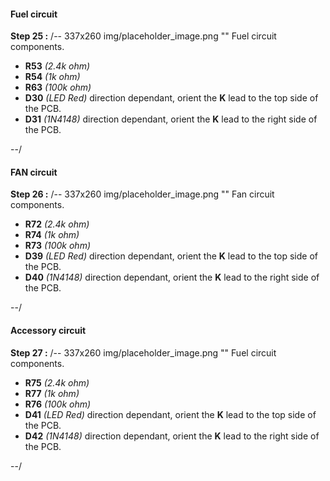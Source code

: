 #### Fuel circuit
**Step 25 :**
/-- 337x260 img/placeholder_image.png "" Fuel circuit components. 

- **R53** *(2.4k ohm)*
- **R54** *(1k ohm)*
- **R63** *(100k ohm)*
- **D30** *(LED Red)* direction dependant, orient the **K** lead to the top side of the PCB.
- **D31** *(1N4148)* direction dependant, orient the **K** lead to the right side of the PCB.

--/

#### FAN circuit
**Step 26 :**
/-- 337x260 img/placeholder_image.png "" Fan circuit components. 

- **R72** *(2.4k ohm)*
- **R74** *(1k ohm)*
- **R73** *(100k ohm)*
- **D39** *(LED Red)* direction dependant, orient the **K** lead to the top side of the PCB.
- **D40** *(1N4148)* direction dependant, orient the **K** lead to the right side of the PCB.

--/

#### Accessory circuit
**Step 27 :**
/-- 337x260 img/placeholder_image.png "" Fuel circuit components. 

- **R75** *(2.4k ohm)*
- **R77** *(1k ohm)*
- **R76** *(100k ohm)*
- **D41** *(LED Red)* direction dependant, orient the **K** lead to the top side of the PCB.
- **D42** *(1N4148)* direction dependant, orient the **K** lead to the right side of the PCB.

--/


